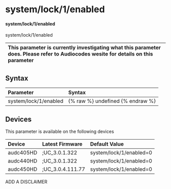 ﻿---
description: system/lock/1/enabled
search: false
---

# system/lock/1/enabled

#### system/lock/1/enabled

system/lock/1/enabled


| This parameter is currently investigating what this parameter does. Please refer to Audiocodes wesite for details on this parameter | 
| :--- |

## Syntax
| Parameter | Syntax |
| :--- | :--- |
|system/lock/1/enabled | {% raw %} undefined {% endraw %}|

## Devices
This parameter is available on the following devices

| Device | Latest Firmware | Default Value |
|:---|:---|:---|
| audc405HD | ;UC_3.0.1.322 | system/lock/1/enabled=0 
| audc440HD | ;UC_3.0.1.322 | system/lock/1/enabled=0 
| audc450HD | ;UC_3.0.4.111.77 | system/lock/1/enabled=0 

ADD A DISCLAIMER
